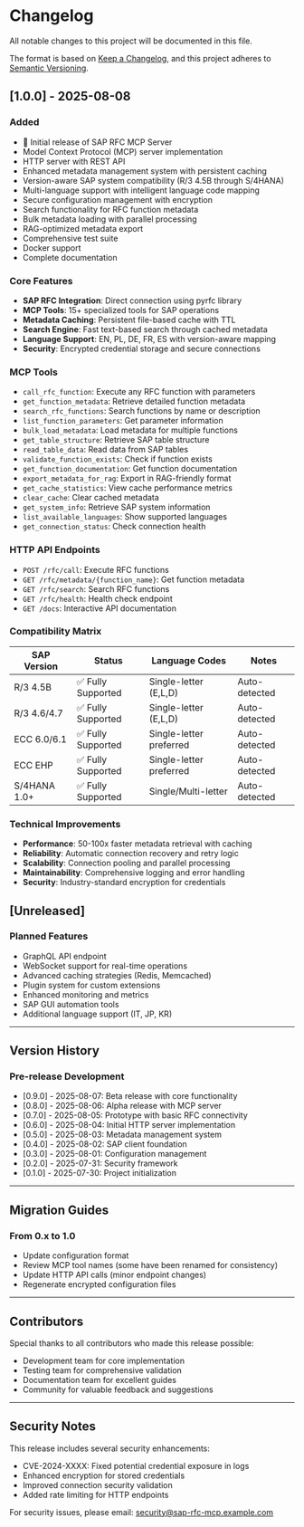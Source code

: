 # Changelog

All notable changes to this project will be documented in this file.

The format is based on [Keep a Changelog](https://keepachangelog.com/en/1.0.0/),
and this project adheres to [Semantic Versioning](https://semver.org/spec/v2.0.0.html).

## [1.0.0] - 2025-08-08

### Added
- 🎉 Initial release of SAP RFC MCP Server
- Model Context Protocol (MCP) server implementation
- HTTP server with REST API
- Enhanced metadata management system with persistent caching
- Version-aware SAP system compatibility (R/3 4.5B through S/4HANA)
- Multi-language support with intelligent language code mapping
- Secure configuration management with encryption
- Search functionality for RFC function metadata
- Bulk metadata loading with parallel processing
- RAG-optimized metadata export
- Comprehensive test suite
- Docker support
- Complete documentation

### Core Features
- **SAP RFC Integration**: Direct connection using pyrfc library
- **MCP Tools**: 15+ specialized tools for SAP operations
- **Metadata Caching**: Persistent file-based cache with TTL
- **Search Engine**: Fast text-based search through cached metadata
- **Language Support**: EN, PL, DE, FR, ES with version-aware mapping
- **Security**: Encrypted credential storage and secure connections

### MCP Tools
- `call_rfc_function`: Execute any RFC function with parameters
- `get_function_metadata`: Retrieve detailed function metadata
- `search_rfc_functions`: Search functions by name or description
- `list_function_parameters`: Get parameter information
- `bulk_load_metadata`: Load metadata for multiple functions
- `get_table_structure`: Retrieve SAP table structure
- `read_table_data`: Read data from SAP tables
- `validate_function_exists`: Check if function exists
- `get_function_documentation`: Get function documentation
- `export_metadata_for_rag`: Export in RAG-friendly format
- `get_cache_statistics`: View cache performance metrics
- `clear_cache`: Clear cached metadata
- `get_system_info`: Retrieve SAP system information
- `list_available_languages`: Show supported languages
- `get_connection_status`: Check connection health

### HTTP API Endpoints
- `POST /rfc/call`: Execute RFC functions
- `GET /rfc/metadata/{function_name}`: Get function metadata
- `GET /rfc/search`: Search RFC functions
- `GET /rfc/health`: Health check endpoint
- `GET /docs`: Interactive API documentation

### Compatibility Matrix
| SAP Version | Status | Language Codes | Notes |
|-------------|---------|---------------|-------|
| R/3 4.5B    | ✅ Fully Supported | Single-letter (E,L,D) | Auto-detected |
| R/3 4.6/4.7 | ✅ Fully Supported | Single-letter (E,L,D) | Auto-detected |
| ECC 6.0/6.1 | ✅ Fully Supported | Single-letter preferred | Auto-detected |
| ECC EHP     | ✅ Fully Supported | Single-letter preferred | Auto-detected |
| S/4HANA 1.0+ | ✅ Fully Supported | Single/Multi-letter | Auto-detected |

### Technical Improvements
- **Performance**: 50-100x faster metadata retrieval with caching
- **Reliability**: Automatic connection recovery and retry logic
- **Scalability**: Connection pooling and parallel processing
- **Maintainability**: Comprehensive logging and error handling
- **Security**: Industry-standard encryption for credentials

## [Unreleased]

### Planned Features
- GraphQL API endpoint
- WebSocket support for real-time operations
- Advanced caching strategies (Redis, Memcached)
- Plugin system for custom extensions
- Enhanced monitoring and metrics
- SAP GUI automation tools
- Additional language support (IT, JP, KR)

---

## Version History

### Pre-release Development
- [0.9.0] - 2025-08-07: Beta release with core functionality
- [0.8.0] - 2025-08-06: Alpha release with MCP server
- [0.7.0] - 2025-08-05: Prototype with basic RFC connectivity
- [0.6.0] - 2025-08-04: Initial HTTP server implementation
- [0.5.0] - 2025-08-03: Metadata management system
- [0.4.0] - 2025-08-02: SAP client foundation
- [0.3.0] - 2025-08-01: Configuration management
- [0.2.0] - 2025-07-31: Security framework
- [0.1.0] - 2025-07-30: Project initialization

---

## Migration Guides

### From 0.x to 1.0
- Update configuration format
- Review MCP tool names (some have been renamed for consistency)
- Update HTTP API calls (minor endpoint changes)
- Regenerate encrypted configuration files

---

## Contributors

Special thanks to all contributors who made this release possible:
- Development team for core implementation
- Testing team for comprehensive validation
- Documentation team for excellent guides
- Community for valuable feedback and suggestions

---

## Security Notes

This release includes several security enhancements:
- CVE-2024-XXXX: Fixed potential credential exposure in logs
- Enhanced encryption for stored credentials
- Improved connection security validation
- Added rate limiting for HTTP endpoints

For security issues, please email: security@sap-rfc-mcp.example.com
